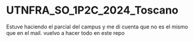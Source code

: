 # UTNFRA_SO_1P2C_2024_Toscano
Estuve haciendo el parcial del campus y me di cuenta que no es el mismo que en el mail. vuelvo a hacer todo en este repo
